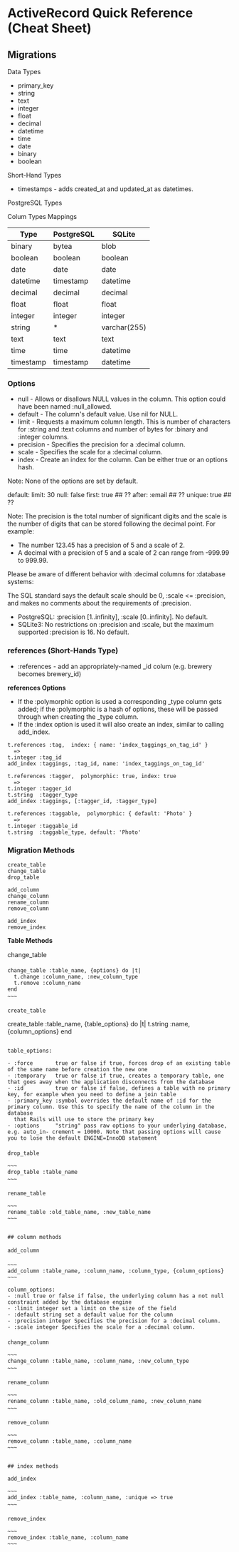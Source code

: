 # ActiveRecord Quick Reference (Cheat Sheet)

## Migrations

Data Types

- primary_key
- string
- text
- integer
- float
- decimal
- datetime
- time
- date
- binary
- boolean

Short-Hand Types
- timestamps  -  adds created_at and updated_at as datetimes.


PostgreSQL Types




Colum Types Mappings

Type      | PostgreSQL | SQLite
--------- | ---------- | -------------
binary    | bytea      | blob
boolean   | boolean    | boolean
date      | date       | date
datetime  | timestamp  | datetime
decimal   | decimal    | decimal
float     | float      | float
integer   | integer    | integer
string    | *          | varchar(255)
text      | text       | text
time      | time       | datetime
timestamp | timestamp  | datetime


### Options

- null       - Allows or disallows NULL values in the column. This option could have been named :null_allowed.
- default    - The column's default value. Use nil for NULL.
- limit      - Requests a maximum column length. This is number of characters for :string and :text columns and number of bytes for :binary and :integer columns.
- precision  - Specifies the precision for a :decimal column.
- scale      - Specifies the scale for a :decimal column.
- index      - Create an index for the column. Can be either true or an options hash.

Note: None of the options are set by default.

default: <value>
limit: 30
null: false
first: true      ## ??
after: :email    ## ??
unique: true     ## ??


Note: The precision is the total number of significant digits 
and the scale is the number of digits that can be stored following the decimal point. For example:

-  The number 123.45 has a precision of 5 and a scale of 2.
-  A decimal with a precision of 5 and a scale of 2 can range from -999.99 to 999.99.

Please be aware of different behavior with :decimal columns for :database systems: 

The SQL standard says the default scale should be 0, :scale <= :precision, and makes no comments about the requirements of :precision.

- PostgreSQL: :precision [1..infinity], :scale [0..infinity]. No default.
- SQLite3: No restrictions on :precision and :scale, but the maximum supported :precision is 16. No default.




### references (Short-Hands Type)

- :references  -  add an appropriately-named _id colum (e.g. brewery becomes brewery_id)

**references Options**

- If the :polymorphic option is used a corresponding _type column gets added; if the :polymorphic is a hash of options, these will be passed through when creating the _type column.
- If the :index option is used it will also create an index, similar to calling add_index.

~~~
t.references :tag,  index: { name: 'index_taggings_on_tag_id' }
  =>
t.integer :tag_id
add_index :taggings, :tag_id, name: 'index_taggings_on_tag_id'
~~~

~~~
t.references :tagger,  polymorphic: true, index: true
  =>
t.integer :tagger_id
t.string  :tagger_type
add_index :taggings, [:tagger_id, :tagger_type]
~~~

~~~
t.references :taggable,  polymorphic: { default: 'Photo' }
  =>
t.integer :taggable_id
t.string  :taggable_type, default: 'Photo'
~~~


### Migration Methods

~~~
create_table
change_table
drop_table

add_column
change_column
rename_column
remove_column

add_index
remove_index
~~~

**Table Methods**

change_table

~~~
change_table :table_name, {options} do |t|
  t.change :column_name, :new_column_type
  t.remove :column_name
end
~~~

create_table

~~~
create_table :table_name, {table_options} do |t|
  t.string :name, {column_options}
end
~~~~

table_options:

- :force       true or false if true, forces drop of an existing table of the same name before creation the new one
- :temporary   true or false if true, creates a temporary table, one that goes away when the application disconnects from the database
- :id          true or false if false, defines a table with no primary key, for example when you need to define a join table
- :primary_key :symbol overrides the default name of :id for the primary column. Use this to specify the name of the column in the database
  that Rails will use to store the primary key
- :options     "string" pass raw options to your underlying database, e.g. auto_in- crement = 10000. Note that passing options will cause you to lose the default ENGINE=InnoDB statement

drop_table

~~~
drop_table :table_name
~~~

rename_table

~~~
rename_table :old_table_name, :new_table_name
~~~


## column methods

add_column

~~~
add_column :table_name, :column_name, :column_type, {column_options}
~~~

column_options:
- :null true or false if false, the underlying column has a not null constraint added by the database engine
- :limit integer set a limit on the size of the field
- :default string set a default value for the column
- :precision integer Specifies the precision for a :decimal column.
- :scale integer Specifies the scale for a :decimal column.

change_column

~~~
change_column :table_name, :column_name, :new_column_type
~~~

rename_column

~~~
rename_column :table_name, :old_column_name, :new_column_name
~~~

remove_column

~~~
remove_column :table_name, :column_name
~~~


## index methods

add_index

~~~
add_index :table_name, :column_name, :unique => true
~~~

remove_index

~~~
remove_index :table_name, :column_name
~~~

